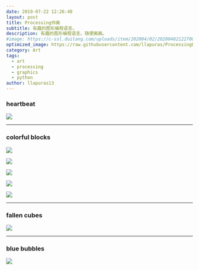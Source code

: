 ```yaml
---
date: 2019-07-22 12:26:40
layout: post
title: Processing作画
subtitle: 有趣的图形编程语言。
description: 有趣的图形编程语言。随便画画。
#image: https://c-ssl.duitang.com/uploads/item/202004/02/20200402122700_elsZt.thumb.600_0.jpeg
optimized_image: https://raw.githubusercontent.com/llapuras/ProcessingDraw/master/heartbeat/heartbeat.gif
category: Art
tags:
  - art
  - processing
  - graphics
  - python
author: llapuras13
---
```


### heartbeat

![](https://raw.githubusercontent.com/llapuras/ProcessingDraw/master/heartbeat/heartbeat.gif)

<hr>

### colorful blocks

![](https://raw.githubusercontent.com/llapuras/ProcessingDraw/master/blocks/1.png)

![](https://raw.githubusercontent.com/llapuras/ProcessingDraw/master/blocks/2.png)

![](https://raw.githubusercontent.com/llapuras/ProcessingDraw/master/blocks/3.png)

![](https://raw.githubusercontent.com/llapuras/ProcessingDraw/master/blocks/4.png)

![](https://raw.githubusercontent.com/llapuras/ProcessingDraw/master/blocks/5.png)

<hr>

### fallen cubes

![](https://raw.githubusercontent.com/llapuras/ProcessingDraw/master/generativeArt/block003/block003.gif)

<hr>

### blue bubbles

![](https://github.com/llapuras/ProcessingDraw/blob/master/generativeArt/block002/block002.gif?raw=true)